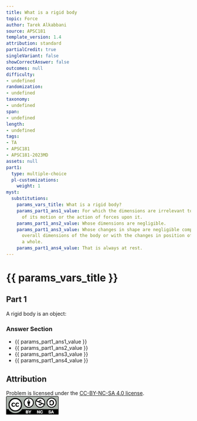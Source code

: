```yaml
---
title: What is a rigid body
topic: Force
author: Tarek Alkabbani
source: APSC181
template_version: 1.4
attribution: standard
partialCredit: true
singleVariant: false
showCorrectAnswer: false
outcomes: null
difficulty:
- undefined
randomization:
- undefined
taxonomy:
- undefined
span:
- undefined
length:
- undefined
tags:
- TA
- APSC181
- APSC181-2023MD
assets: null
part1:
  type: multiple-choice
  pl-customizations:
    weight: 1
myst:
  substitutions:
    params_vars_title: What is a rigid body?
    params_part1_ans1_value: For which the dimensions are irrelevant to the description
      of its motion or the action of forces upon it.
    params_part1_ans2_value: Whose dimensions are negligible.
    params_part1_ans3_value: Whose changes in shape are negligible compared with the
      overall dimensions of the body or with the changes in position of the body as
      a whole.
    params_part1_ans4_value: That is always at rest.
---
```

# {{ params_vars_title }}

## Part 1

A rigid body is an object:

### Answer Section

- {{ params_part1_ans1_value }}
- {{ params_part1_ans2_value }}
- {{ params_part1_ans3_value }}
- {{ params_part1_ans4_value }}

## Attribution

Problem is licensed under the [CC-BY-NC-SA 4.0 license](https://creativecommons.org/licenses/by-nc-sa/4.0/).<br> ![The Creative Commons 4.0 license requiring attribution-BY, non-commercial-NC, and share-alike-SA license.](https://raw.githubusercontent.com/firasm/bits/master/by-nc-sa.png)